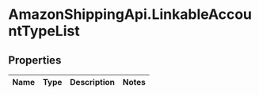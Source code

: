 # AmazonShippingApi.LinkableAccountTypeList

## Properties
Name | Type | Description | Notes
------------ | ------------- | ------------- | -------------


